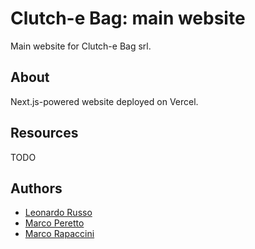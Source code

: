 # Clutch-e Bag: main website
Main website for Clutch-e Bag srl.

## About
Next.js-powered website deployed on Vercel.

## Resources
TODO

## Authors
* [Leonardo Russo](https://github.com/LeonardoRusso1)
* [Marco Peretto](https://github.com/mperetto)
* [Marco Rapaccini](https://github.com/rapaccinim)

